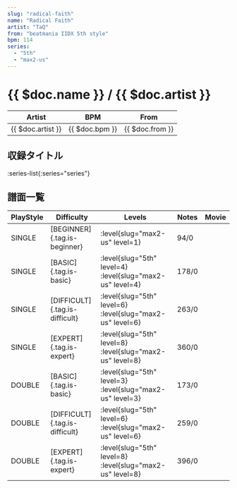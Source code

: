 ```yaml
---
slug: "radical-faith"
name: "Radical Faith"
artist: "TaQ"
from: "beatmania IIDX 5th style"
bpm: 114
series:
  - "5th"
  - "max2-us"
---
```


# {{ $doc.name }} / {{ $doc.artist }}

|Artist|BPM|From|
|------|---|----|
|{{ $doc.artist }}|{{ $doc.bpm }}|{{ $doc.from }}|

## 収録タイトル

:series-list{:series="series"}

## 譜面一覧

|PlayStyle|Difficulty|Levels|Notes|Movie|
|---------|----------|------|-----|-----|
|SINGLE|[BEGINNER]{.tag.is-beginner}|<div class="field is-grouped is-grouped-multiline">:level{slug="max2-us" level=1}</div>|94/0||
|SINGLE|[BASIC]{.tag.is-basic}|<div class="field is-grouped is-grouped-multiline">:level{slug="5th" level=4} :level{slug="max2-us" level=4}</div>|178/0||
|SINGLE|[DIFFICULT]{.tag.is-difficult}|<div class="field is-grouped is-grouped-multiline">:level{slug="5th" level=6} :level{slug="max2-us" level=6}</div>|263/0||
|SINGLE|[EXPERT]{.tag.is-expert}|<div class="field is-grouped is-grouped-multiline">:level{slug="5th" level=8} :level{slug="max2-us" level=8}</div>|360/0||
|DOUBLE|[BASIC]{.tag.is-basic}|<div class="field is-grouped is-grouped-multiline">:level{slug="5th" level=3} :level{slug="max2-us" level=3}</div>|173/0||
|DOUBLE|[DIFFICULT]{.tag.is-difficult}|<div class="field is-grouped is-grouped-multiline">:level{slug="5th" level=6} :level{slug="max2-us" level=6}</div>|259/0||
|DOUBLE|[EXPERT]{.tag.is-expert}|<div class="field is-grouped is-grouped-multiline">:level{slug="5th" level=8} :level{slug="max2-us" level=8}</div>|396/0||

